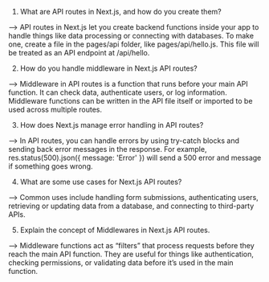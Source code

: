 <!-- API Routes -->

1. What are API routes in Next.js, and how do you create them?

--> API routes in Next.js let you create backend functions inside your app to handle things like data processing or connecting with databases. To make one, create a file in the pages/api folder, like pages/api/hello.js. This file will be treated as an API endpoint at /api/hello.


2. How do you handle middleware in Next.js API routes?

--> Middleware in API routes is a function that runs before your main API function. It can check data, authenticate users, or log information. Middleware functions can be written in the API file itself or imported to be used across multiple routes.


3. How does Next.js manage error handling in API routes?

--> In API routes, you can handle errors by using try-catch blocks and sending back error messages in the response. For example, res.status(500).json({ message: 'Error' }) will send a 500 error and message if something goes wrong.


4. What are some use cases for Next.js API routes?

--> Common uses include handling form submissions, authenticating users, retrieving or updating data from a database, and connecting to third-party APIs.


5. Explain the concept of Middlewares in Next.js API routes.

--> Middleware functions act as “filters” that process requests before they reach the main API function. They are useful for things like authentication, checking permissions, or validating data before it’s used in the main function.

